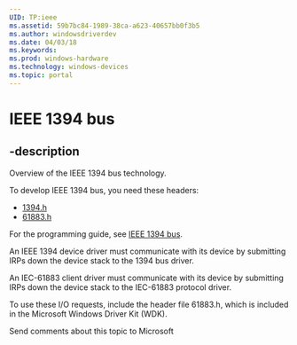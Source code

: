 ```yaml
---
UID: TP:ieee
ms.assetid: 59b7bc84-1989-38ca-a623-40657bb0f3b5
ms.author: windowsdriverdev
ms.date: 04/03/18
ms.keywords: 
ms.prod: windows-hardware
ms.technology: windows-devices
ms.topic: portal
---
```


# IEEE 1394 bus

## -description

Overview of the IEEE 1394 bus technology.

To develop IEEE 1394 bus, you need these headers:

 * [1394.h](..\1394\index.md)
 * [61883.h](..\61883\index.md)

For the programming guide, see [IEEE 1394 bus](https://docs.microsoft.com/en-us/windows-hardware/drivers/ieee).

An IEEE 1394 device driver must communicate with its device by submitting IRPs down the device stack to the 1394 bus driver.

An IEC-61883 client driver must communicate with its device by submitting IRPs down the device stack to the IEC-61883 protocol driver. 

To use these I/O requests, include the header file 61883.h, which is included in the Microsoft Windows Driver Kit (WDK).

Send comments about this topic to Microsoft

